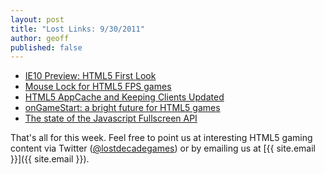 ```yaml
---
layout: post
title: "Lost Links: 9/30/2011"
author: geoff
published: false
---
```


* [IE10 Preview: HTML5 First Look][1]
* [Mouse Lock for HTML5 FPS games][2]
* [HTML5 AppCache and Keeping Clients Updated][3]
* [onGameStart: a bright future for HTML5 games][4]
* [The state of the Javascript Fullscreen API][5]

That's all for this week. Feel free to point us at interesting HTML5 gaming content via Twitter ([@lostdecadegames](https://twitter.com/#!/lostdecadegames)) or by emailing us at [{{ site.email }}]({{ site.email }}).

[1]: http://www.sencha.com/blog/ie10-preview-html5-first-look/
[2]: http://blog.sethladd.com/2011/09/mouse-lock-for-html5-fps-games.html
[3]: http://blog.gopherwoodstudios.com/2011/09/html5-appcache-and-keeping-clients.html
[4]: http://blog.pusher.com/2011/9/26/ongamestart-a-bright-future-for-html5-games
[5]: http://blog.tojicode.com/2011/09/state-of-javascript-fullscreen-api.html
